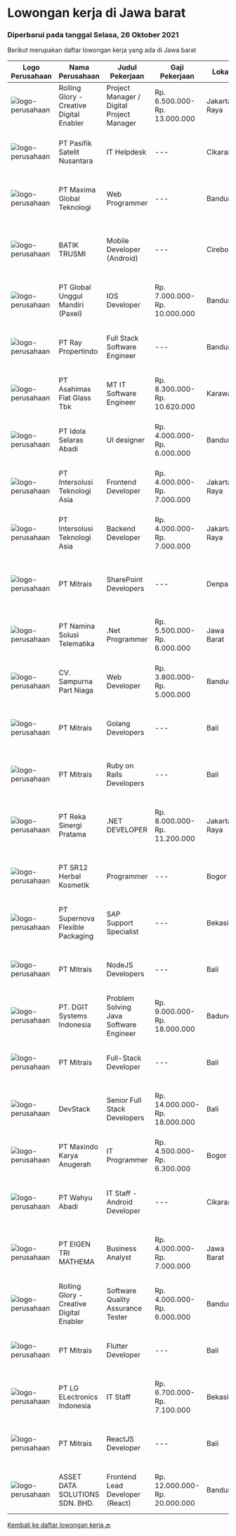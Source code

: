 
  # Lowongan kerja di Jawa barat

  ### Diperbarui pada tanggal Selasa, 26 Oktober 2021

  Berikut merupakan daftar lowongan kerja yang ada di Jawa barat

  |Logo Perusahaan | Nama Perusahaan | Judul Pekerjaan | Gaji Pekerjaan | Lokasi | Deskripsi | Tanggal diunggah | Pranala |
  | -------------- | --------------- | --------------- | --------- | --------- | -------------- | ------- | ----------- |
  |![logo-perusahaan](https://image-service-cdn.seek.com.au/102dca1c75fb558e6532d8df396235b956dd0e8e/ee4dce1061f3f616224767ad58cb2fc751b8d2dc)|Rolling Glory - Creative Digital Enabler|Project Manager / Digital Project Manager|Rp. 6.500.000-Rp. 13.000.000|Jakarta Raya|Rolling Glory is looking for a Project Manager role, who:  has experience in managing digital project and team to make sure the result is delivered in...|Senin, 25 Oktober 2021|https://www.jobstreet.co.id/id/job/project-manager-digital-project-manager-3667539?token=0~3d4a8f97-72c7-4a98-9a05-afa239150552&sectionRank=1&jobId=jobstreet-id-job-3667539|
|![logo-perusahaan](https://image-service-cdn.seek.com.au/0fda618aff168dca685f5d8c298f230db5ac0128/ee4dce1061f3f616224767ad58cb2fc751b8d2dc)|PT Pasifik Satelit Nusantara|IT Helpdesk|---|Cikarang|Job Description: Follow up by phone, e-mail, or other messanger applications to users regarding complaints. Analyzes and troubleshoots to make sure...|Senin, 25 Oktober 2021|https://www.jobstreet.co.id/id/job/it-helpdesk-3667894?token=0~3d4a8f97-72c7-4a98-9a05-afa239150552&sectionRank=2&jobId=jobstreet-id-job-3667894|
|![logo-perusahaan](https://image-service-cdn.seek.com.au/8d046a8ad2dd67b6937ccb7d6ad2eded0fcd4df6/ee4dce1061f3f616224767ad58cb2fc751b8d2dc)|PT Maxima Global Teknologi|Web Programmer|---|Bandung|Candidate must possess at least Bachelor's Degree in Computer Science/Information Technology or equivalent At least 1 year of working experience in...|Senin, 25 Oktober 2021|https://www.jobstreet.co.id/id/job/web-programmer-3667496?token=0~3d4a8f97-72c7-4a98-9a05-afa239150552&sectionRank=3&jobId=jobstreet-id-job-3667496|
|![logo-perusahaan](https://image-service-cdn.seek.com.au/904bda6d4ff5234c329e7f1652f2366cc812483b/ee4dce1061f3f616224767ad58cb2fc751b8d2dc)|BATIK TRUSMI|Mobile Developer (Android)|---|Cirebon|Programmer Mobile Flutter Pendidikan minimal SMK Pengalaman menggunakan Flutter minimal 1 tahun Pengalaman membuat aplikasi iOS dengan Flutter...|Minggu, 24 Oktober 2021|https://www.jobstreet.co.id/id/job/mobile-developer-android-3653570?token=0~3d4a8f97-72c7-4a98-9a05-afa239150552&sectionRank=4&jobId=jobstreet-id-job-3653570|
|![logo-perusahaan](https://image-service-cdn.seek.com.au/994a9ba0c6e2c59882142c289c76b46236980b37/ee4dce1061f3f616224767ad58cb2fc751b8d2dc)|PT Global Unggul Mandiri (Paxel)|IOS Developer|Rp. 7.000.000-Rp. 10.000.000|Bandung|Competencies: Ios Programming , Xcode, Swift Familiar with Git is a must  Maps and GeoLocation API/Library service is a plus Attributes: Excellent...|Senin, 25 Oktober 2021|https://www.jobstreet.co.id/id/job/ios-developer-3667920?token=0~3d4a8f97-72c7-4a98-9a05-afa239150552&sectionRank=5&jobId=jobstreet-id-job-3667920|
|![logo-perusahaan](https://image-service-cdn.seek.com.au/a0b3e0c4e5ceb49a93210f260569238c0329e983/ee4dce1061f3f616224767ad58cb2fc751b8d2dc)|PT Ray Propertindo|Full Stack Software Engineer|---|Bandung|We are looking for a Full Stack Software Engineer to join our diverse team in Bandung, West Java, who is passionate in the real estate industry and...|Minggu, 24 Oktober 2021|https://www.jobstreet.co.id/id/job/full-stack-software-engineer-3659692?token=0~3d4a8f97-72c7-4a98-9a05-afa239150552&sectionRank=6&jobId=jobstreet-id-job-3659692|
|![logo-perusahaan](https://image-service-cdn.seek.com.au/eda10097a5d261d777d39493528f8c19cbdd92c8/ee4dce1061f3f616224767ad58cb2fc751b8d2dc)|PT Asahimas Flat Glass Tbk|MT IT Software Engineer|Rp. 8.300.000-Rp. 10.620.000|Karawang|We are searching for potential candidates as a Management Trainee Software Developer in our IT Division with requirements as below:  Must have...|Senin, 25 Oktober 2021|https://www.jobstreet.co.id/id/job/mt-it-software-engineer-3666958?token=0~3d4a8f97-72c7-4a98-9a05-afa239150552&sectionRank=7&jobId=jobstreet-id-job-3666958|
|![logo-perusahaan](https://image-service-cdn.seek.com.au/7ca655f2b1b304204631114611c690ad0046ad7f/ee4dce1061f3f616224767ad58cb2fc751b8d2dc)|PT Idola Selaras Abadi|UI designer|Rp. 4.000.000-Rp. 6.000.000|Bandung|Qualification: Memiliki pengalaman di bidang UI/UX min. 1 tahun Memahami proses UI Ahli dalam mengoperasikan UI design tools (figma)  Memiliki...|Minggu, 24 Oktober 2021|https://www.jobstreet.co.id/id/job/ui-designer-3660317?token=0~3d4a8f97-72c7-4a98-9a05-afa239150552&sectionRank=8&jobId=jobstreet-id-job-3660317|
|![logo-perusahaan](https://image-service-cdn.seek.com.au/f715d3e393651de2fe5a9214d72612dd30f629b2/ee4dce1061f3f616224767ad58cb2fc751b8d2dc)|PT Intersolusi Teknologi Asia|Frontend Developer|Rp. 4.000.000-Rp. 7.000.000|Jakarta Raya|Responsibilities:Your duties will include (but will not be limited to): Performing or directing website updates. Developing, maintaining and...|Senin, 25 Oktober 2021|https://www.jobstreet.co.id/id/job/frontend-developer-3666985?token=0~3d4a8f97-72c7-4a98-9a05-afa239150552&sectionRank=9&jobId=jobstreet-id-job-3666985|
|![logo-perusahaan](https://image-service-cdn.seek.com.au/f715d3e393651de2fe5a9214d72612dd30f629b2/ee4dce1061f3f616224767ad58cb2fc751b8d2dc)|PT Intersolusi Teknologi Asia|Backend Developer|Rp. 4.000.000-Rp. 7.000.000|Jakarta Raya|Responsibilities:Your duties will include (but will not be limited to): Performing or directing website updates. Developing, maintaining and...|Senin, 25 Oktober 2021|https://www.jobstreet.co.id/id/job/backend-developer-3666988?token=0~3d4a8f97-72c7-4a98-9a05-afa239150552&sectionRank=10&jobId=jobstreet-id-job-3666988|
|![logo-perusahaan](https://image-service-cdn.seek.com.au/969b0c47f133a1e0155056a5d964c63953dd6304/ee4dce1061f3f616224767ad58cb2fc751b8d2dc)|PT Mitrais|SharePoint Developers|---|Denpasar|Build your Career with Mitrais ! We're looking for experienced SharePoint Developers to be part of our team  What will you be doing? Develop REST APIs...|Selasa, 26 Oktober 2021|https://www.jobstreet.co.id/id/job/sharepoint-developers-3668382?token=0~3d4a8f97-72c7-4a98-9a05-afa239150552&sectionRank=11&jobId=jobstreet-id-job-3668382|
|![logo-perusahaan](https://image-service-cdn.seek.com.au/f78b1416bd4a724aaab9998b77887e0aac0c7bf9/ee4dce1061f3f616224767ad58cb2fc751b8d2dc)|PT Namina Solusi Telematika|.Net Programmer|Rp. 5.500.000-Rp. 6.000.000|Jawa Barat|Candidate must possess at least Diploma, Bachelor's Degree in Computer Science/Information Technology, Mathematics or equivalent. Required...|Minggu, 24 Oktober 2021|https://www.jobstreet.co.id/id/job/net-programmer-3660566?token=0~3d4a8f97-72c7-4a98-9a05-afa239150552&sectionRank=12&jobId=jobstreet-id-job-3660566|
|![logo-perusahaan](https://image-service-cdn.seek.com.au/ecedc2f71b11924eb7b09e0a9da4d6f4419a8f08/ee4dce1061f3f616224767ad58cb2fc751b8d2dc)|CV. Sampurna Part Niaga|Web Developer|Rp. 3.800.000-Rp. 5.000.000|Bandung|Kualifikasi· Pendidikan minimal D3.· Berpengelaman membangun aplikasi menggunakan framework Ci/Laravel.· Memiliki kemampuan penggunaan Stored...|Minggu, 24 Oktober 2021|https://www.jobstreet.co.id/id/job/web-developer-3659466?token=0~3d4a8f97-72c7-4a98-9a05-afa239150552&sectionRank=13&jobId=jobstreet-id-job-3659466|
|![logo-perusahaan](https://image-service-cdn.seek.com.au/969b0c47f133a1e0155056a5d964c63953dd6304/ee4dce1061f3f616224767ad58cb2fc751b8d2dc)|PT Mitrais|Golang Developers|---|Bali|Build your Career with Mitrais!We're looking for experienced Golang Developers to be part of our team. What will you be doing? Liaising with...|Minggu, 24 Oktober 2021|https://www.jobstreet.co.id/id/job/golang-developers-3659419?token=0~3d4a8f97-72c7-4a98-9a05-afa239150552&sectionRank=14&jobId=jobstreet-id-job-3659419|
|![logo-perusahaan](https://image-service-cdn.seek.com.au/969b0c47f133a1e0155056a5d964c63953dd6304/ee4dce1061f3f616224767ad58cb2fc751b8d2dc)|PT Mitrais|Ruby on Rails Developers|---|Bali|Build your Career with Mitrais ! We're urgently looking for experienced Ruby On Rails  Developers to be part of our team for an immediate...|Minggu, 24 Oktober 2021|https://www.jobstreet.co.id/id/job/ruby-on-rails-developers-3659417?token=0~3d4a8f97-72c7-4a98-9a05-afa239150552&sectionRank=15&jobId=jobstreet-id-job-3659417|
|![logo-perusahaan](https://image-service-cdn.seek.com.au/5213f26be92fb1460d61b21c83b9c602f0da7378/ee4dce1061f3f616224767ad58cb2fc751b8d2dc)|PT Reka Sinergi Pratama|.NET DEVELOPER|Rp. 8.000.000-Rp. 11.200.000|Jakarta Raya|Tasks and Responsibilities  Develop Web Apps in .NET Framework/.NET Core with SQL Database and Cloud Service Platform. Develop, implement and test...|Minggu, 24 Oktober 2021|https://www.jobstreet.co.id/id/job/net-developer-3660468?token=0~3d4a8f97-72c7-4a98-9a05-afa239150552&sectionRank=16&jobId=jobstreet-id-job-3660468|
|![logo-perusahaan](https://image-service-cdn.seek.com.au/331cc6d4d8722043300886d27125fd56c3f0cdfd/ee4dce1061f3f616224767ad58cb2fc751b8d2dc)|PT SR12 Herbal Kosmetik|Programmer|---|Bogor|Kualifikasi: Kandidat harus memiliki setidaknya gelar sarjana di ilmu Komputer/ Teknologi informasi atau setara Memiliki 1 tahun pengalaman kerja...|Jumat, 22 Oktober 2021|https://www.jobstreet.co.id/id/job/programmer-3651686?token=0~3d4a8f97-72c7-4a98-9a05-afa239150552&sectionRank=17&jobId=jobstreet-id-job-3651686|
|![logo-perusahaan](https://image-service-cdn.seek.com.au/95167124a9d6bdb6e9b99a9acb1ecb2c86258125/ee4dce1061f3f616224767ad58cb2fc751b8d2dc)|PT Supernova Flexible Packaging|SAP Support Specialist|---|Bekasi|Candidate must possess at least Bachelor's Degree in Engineering (Computer/Telecommunication) At least 1 Years of working experience in the related...|Minggu, 24 Oktober 2021|https://www.jobstreet.co.id/id/job/sap-support-specialist-3666811?token=0~3d4a8f97-72c7-4a98-9a05-afa239150552&sectionRank=18&jobId=jobstreet-id-job-3666811|
|![logo-perusahaan](https://image-service-cdn.seek.com.au/969b0c47f133a1e0155056a5d964c63953dd6304/ee4dce1061f3f616224767ad58cb2fc751b8d2dc)|PT Mitrais|NodeJS Developers|---|Bali|Build your Career with Mitrais! We're urgently looking for experienced NodeJS Developers to be part of our team for an immediate start.Our client is a...|Minggu, 24 Oktober 2021|https://www.jobstreet.co.id/id/job/nodejs-developers-3659423?token=0~3d4a8f97-72c7-4a98-9a05-afa239150552&sectionRank=19&jobId=jobstreet-id-job-3659423|
|![logo-perusahaan](https://image-service-cdn.seek.com.au/e1681d73e68b1b74b5b5136363b820dd70a250df/ee4dce1061f3f616224767ad58cb2fc751b8d2dc)|PT. DGIT Systems Indonesia|Problem Solving Java Software Engineer|Rp. 9.000.000-Rp. 18.000.000|Badung|We are looking for a contract based talented Java engineer to join an experienced team of engineers working on our flagship to support our products:...|Senin, 25 Oktober 2021|https://www.jobstreet.co.id/id/job/problem-solving-java-software-engineer-3667828?token=0~3d4a8f97-72c7-4a98-9a05-afa239150552&sectionRank=20&jobId=jobstreet-id-job-3667828|
|![logo-perusahaan](https://image-service-cdn.seek.com.au/969b0c47f133a1e0155056a5d964c63953dd6304/ee4dce1061f3f616224767ad58cb2fc751b8d2dc)|PT Mitrais|Full-Stack Developer|---|Bali|Build your Career with Mitrais!  We're looking for experienced Full-Stack Developers to be part of our team. What will you be doing? Coding high...|Minggu, 24 Oktober 2021|https://www.jobstreet.co.id/id/job/full-stack-developer-3659418?token=0~3d4a8f97-72c7-4a98-9a05-afa239150552&sectionRank=21&jobId=jobstreet-id-job-3659418|
|![logo-perusahaan](https://image-service-cdn.seek.com.au/074f2081cc42a722643e36313941760f758e7c3b/ee4dce1061f3f616224767ad58cb2fc751b8d2dc)|DevStack|Senior Full Stack Developers|Rp. 14.000.000-Rp. 18.000.000|Bali|We are looking for exceptional and experienced Senior Full Stack Developers to join our team in Bandung or Bali!  General requirement At least...|Minggu, 24 Oktober 2021|https://www.jobstreet.co.id/id/job/senior-full-stack-developers-3659710?token=0~3d4a8f97-72c7-4a98-9a05-afa239150552&sectionRank=22&jobId=jobstreet-id-job-3659710|
|![logo-perusahaan](https://image-service-cdn.seek.com.au/5dab573073001f1e73dd056f70fdd5c3d6faf525/ee4dce1061f3f616224767ad58cb2fc751b8d2dc)|PT Maxindo Karya Anugerah|IT Programmer|Rp. 4.500.000-Rp. 6.300.000|Bogor|PHP and MySQL Database Expert Understand Javascript, HTML, and CSS Minimum D3 graduate Minimum 1 year experience Able to make application programs and...|Minggu, 24 Oktober 2021|https://www.jobstreet.co.id/id/job/it-programmer-3659971?token=0~3d4a8f97-72c7-4a98-9a05-afa239150552&sectionRank=23&jobId=jobstreet-id-job-3659971|
|![logo-perusahaan](https://image-service-cdn.seek.com.au/0e8f96712632b0e5269b057bba7afb668f2c8dc5/ee4dce1061f3f616224767ad58cb2fc751b8d2dc)|PT Wahyu Abadi|IT Staff - Android Developer|---|Cikarang|Persyaratan Jabatan: Pendidikan minimal D3/S1 Jurusan Teknik Informatika, Ilmu Komputer, dan Sistem Informasi dari Universitas Terkemuka dengan IPK...|Sabtu, 23 Oktober 2021|https://www.jobstreet.co.id/id/job/it-staff-android-developer-3659031?token=0~3d4a8f97-72c7-4a98-9a05-afa239150552&sectionRank=24&jobId=jobstreet-id-job-3659031|
|![logo-perusahaan](https://image-service-cdn.seek.com.au/4c1765f692a17f6b37cefd87e96358176aa345fc/ee4dce1061f3f616224767ad58cb2fc751b8d2dc)|PT EIGEN TRI MATHEMA|Business Analyst|Rp. 4.000.000-Rp. 7.000.000|Jawa Barat|Bersedia melakukan perjalanan ke luar kota Memiliki kemampuan berkomunikasi yang baik Memiliki background IT Memiliki kemampuan analisis sistem secara...|Jumat, 22 Oktober 2021|https://www.jobstreet.co.id/id/job/business-analyst-3657588?token=0~3d4a8f97-72c7-4a98-9a05-afa239150552&sectionRank=25&jobId=jobstreet-id-job-3657588|
|![logo-perusahaan](https://image-service-cdn.seek.com.au/102dca1c75fb558e6532d8df396235b956dd0e8e/ee4dce1061f3f616224767ad58cb2fc751b8d2dc)|Rolling Glory - Creative Digital Enabler|Software Quality Assurance Tester|Rp. 4.000.000-Rp. 6.000.000|Bandung|Rolling Glory is looking for a QA Tester role, who:-has a good understanding of software quality assurance, -has experience in creating test...|Jumat, 22 Oktober 2021|https://www.jobstreet.co.id/id/job/software-quality-assurance-tester-3666103?token=0~3d4a8f97-72c7-4a98-9a05-afa239150552&sectionRank=26&jobId=jobstreet-id-job-3666103|
|![logo-perusahaan](https://image-service-cdn.seek.com.au/969b0c47f133a1e0155056a5d964c63953dd6304/ee4dce1061f3f616224767ad58cb2fc751b8d2dc)|PT Mitrais|Flutter Developer|---|Bali|Build your Career with Mitrais !  We're looking for experienced Flutter Developer to be part of our team. What will you be doing?  Liase with...|Minggu, 24 Oktober 2021|https://www.jobstreet.co.id/id/job/flutter-developer-3659431?token=0~3d4a8f97-72c7-4a98-9a05-afa239150552&sectionRank=27&jobId=jobstreet-id-job-3659431|
|![logo-perusahaan](https://image-service-cdn.seek.com.au/30af14e0ee088a8c2340c8a3650bce91102b806f/ee4dce1061f3f616224767ad58cb2fc751b8d2dc)|PT LG ELectronics Indonesia|IT Staff|Rp. 6.700.000-Rp. 7.100.000|Bekasi|General Requirements: Candidate must possess at least a Bachelor's Degree, Master's Degree from: Information Technology or equivalent Proficient in...|Jumat, 22 Oktober 2021|https://www.jobstreet.co.id/id/job/it-staff-3665270?token=0~3d4a8f97-72c7-4a98-9a05-afa239150552&sectionRank=28&jobId=jobstreet-id-job-3665270|
|![logo-perusahaan](https://image-service-cdn.seek.com.au/969b0c47f133a1e0155056a5d964c63953dd6304/ee4dce1061f3f616224767ad58cb2fc751b8d2dc)|PT Mitrais|ReactJS Developer|---|Bali|We're urgently looking for experienced ReactJS Developers to be part of our team for an immediate start.Our client is a consultancy focused company...|Minggu, 24 Oktober 2021|https://www.jobstreet.co.id/id/job/reactjs-developer-3659420?token=0~3d4a8f97-72c7-4a98-9a05-afa239150552&sectionRank=29&jobId=jobstreet-id-job-3659420|
|![logo-perusahaan](https://image-service-cdn.seek.com.au/1b68aca3cd3addba0d4935ca04d09b79a964e3bf/ee4dce1061f3f616224767ad58cb2fc751b8d2dc)|ASSET DATA SOLUTIONS SDN. BHD.|Frontend Lead Developer (React)|Rp. 12.000.000-Rp. 20.000.000|Bandung|Frontend Lead Developer (React)We are looking for a Lead Software Engineer with a strong sense of ownershipResponsibilities Lead a group of passionate...|Minggu, 24 Oktober 2021|https://www.jobstreet.co.id/id/job/frontend-lead-developer-react-4703571/origin/my?token=0~3d4a8f97-72c7-4a98-9a05-afa239150552&sectionRank=30&jobId=jobstreet-my-job-4703571|


  [Kembali ke daftar lowongan kerja 🔙](../README.md#daftar-lowongan-kerja)
  